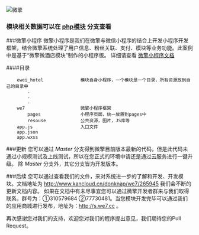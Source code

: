 ![微擎](http://bbs.we7.cc/static/image/common/logo.png)



### 模块相关数据可以在  **[php模块](http://git.oschina.net/we7coreteam/wxapp/tree/modules)**  分支查看






###微擎小程序
微擎小程序是我们在微擎与微信小程序的结合上开发小程序开发框架，结合微擎系统处理了用户信息、粉丝关联、支付、模块等业务功能。此案例中是基于“微擎微酒店模块”制作的小程序版。
详细请查看 [微擎小程序文档](http://www.kancloud.cn/donknap/we7/265945)

####目录
```
	ewei_hotel				模块自身小程序，一个模块是一个目录，所有资源放到自己的目录中
		.
		.
		.
	we7						微擎小程序框架
		pages				小程序页面，统一放置到pages中
		resouse				公共资源，图片，JS库等
	app.js					入口文件
	app.json
	app.wxss
```

###更新
您可以通过 _Master_ 分支得到微擎目前版本最新的代码，但是此代码未通过小规模测试及上线测试，所以在您正式的环境中请还是通过云服务进行一键升级。
除 _Master_ 分支外，其它分支皆为开发版本。

###后续
您可以通过查看我们的文件，来对系统进一步的了解和开发、开发模块。文档地址为 http://www.kancloud.cn/donknap/we7/265945 我们会不断的更新文档内容。
如果在文档中有未尽事宜您可以通过微擎开发者群来与我们取得联系，群号为：①310579684 ②77730481。当您模块开发完毕可以通过我们的应用商城进行发布，地址为：http://s.we7.cc 。

再次感谢您对我们的支持，欢迎您对我们的程序提出意见，我们期待您的Pull Request。